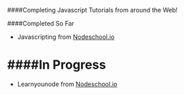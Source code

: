 ####Completing Javascript Tutorials from around the Web!

####Completed So Far
+ Javascripting from [Nodeschool.io](https://www.nodeschool.io)

####In Progress
===========
+ Learnyounode from [Nodeschool.io](https://www.nodeschool.io)
